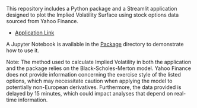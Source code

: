 This repository includes a Python package and a Streamlit application designed to plot the Implied Volatility Surface using stock options data sourced from Yahoo Finance.

- [Application Link](https://implied-volatility-surface-viewer.streamlit.app/)

A Jupyter Notebook is available in the [Package](https://github.com/ndjoli-nathan/iv-viewer/tree/main/Package) directory to demonstrate how to use it.

Note: The method used to calculate Implied Volatility in both the application and the package relies on the Black-Scholes-Merton model. Yahoo Finance does not provide information concerning the exercise style of the listed options, which may necessitate caution when applying the model to potentially non-European derivatives. Furthermore, the data provided is delayed by 15 minutes, which could impact analyses that depend on real-time information.
